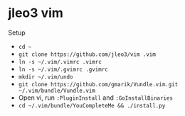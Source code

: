 jleo3 vim
============

Setup

- `cd ~`
- `git clone https://github.com/jleo3/vim .vim`
- `ln -s ~/.vim/.vimrc .vimrc`
- `ln -s ~/.vim/.gvimrc .gvimrc`
- `mkdir ~/.vim/undo`
- `git clone https://github.com/gmarik/Vundle.vim.git ~/.vim/bundle/Vundle.vim`
- Open vi, run `:PluginInstall` and `:GoInstallBinaries`
- `cd ~/.vim/bundle/YouCompleteMe && ./install.py`
